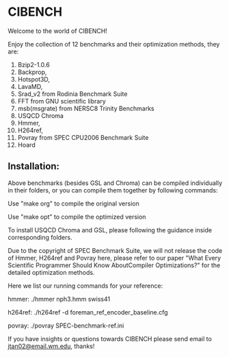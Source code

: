 # CIBENCH

Welcome to the world of CIBENCH!

Enjoy the collection of 12 benchmarks and their optimization methods, they are:

1. Bzip2-1.0.6
2. Backprop, 
3. Hotspot3D,
4. LavaMD,
5. Srad_v2 from Rodinia Benchmark Suite
6. FFT from GNU scientific library
7. msb(msgrate) from NERSC8 Trinity Benchmarks
8. USQCD Chroma
9. Hmmer, 
10. H264ref,
11. Povray from SPEC CPU2006 Benchmark Suite
12. Hoard 

## Installation:

Above benchmarks (besides GSL and Chroma) can be compiled individually in their folders, or you can compile them together by following commands:

Use "make org" to compile the original version

Use "make opt" to compile the optimized version

To install USQCD Chroma and GSL, please following the guidance inside corresponding folders.

Due to the copyright of SPEC Benchmark Suite, we will not release the code of Hmmer, H264ref and Povray here, please refer to our paper "What Every Scientific Programmer Should Know AboutCompiler Optimizations?" for the detailed optimization methods.

Here we list our running commands for your reference:

hmmer: ./hmmer nph3.hmm swiss41

h264ref: ./h264ref -d foreman_ref_encoder_baseline.cfg

povray: ./povray SPEC-benchmark-ref.ini


If you have insights or questions towards CIBENCH please send email to jtan02@email.wm.edu, thanks!

